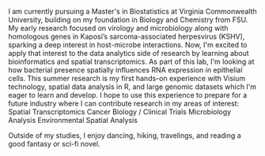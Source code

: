 I am currently pursuing a Master's in Biostatistics at Virginia Commonwealth University, building on my foundation in Biology and Chemistry from FSU. My early research focused on virology and microbiology along with homologous genes in  Kaposi’s sarcoma-associated herpesvirus (KSHV), sparking a deep interest in host-microbe interactions. Now, I'm excited to apply that interest to the data analytics side of research by learning about bioinformatics and spatial transcriptomics. As part of this lab, I'm looking at how bacterial presence spatially influences RNA expression in epithelial cells. This summer research is my first hands-on experience with Visium technology, spatial data analysis in R, and large genomic datasets which I'm eager to learn and develop. I hope to use this experience to prepare for a future industry where I can contribute research in my areas of interest: 
Spatial Transcriptomics
Cancer Biology / Clinical Trials
Microbiology Analysis
Environmental Spatial Analysis 

Outside of my studies, I enjoy dancing, hiking, travelings, and reading a good fantasy or sci-fi novel.
